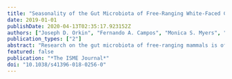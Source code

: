 ```yaml
---
title: "Seasonality of the Gut Microbiota of Free-Ranging White-Faced Capuchins in a Tropical Dry Forest"
date: 2019-01-01
publishDate: 2020-04-13T02:35:17.923152Z
authors: ["Joseph D. Orkin", "Fernando A. Campos", "Monica S. Myers", "Saul E. Cheves Hernandez", "Adrián Guadamuz", "Amanda D. Melin"]
publication_types: ["2"]
abstract: "Research on the gut microbiota of free-ranging mammals is offering new insights into dietary ecology. However, for free-ranging primates, little information is available for how microbiomes are influenced by ecological variation through time. Primates inhabiting seasonal tropical dry forests undergo seasonally specific decreases in food abundance and water availability, which have been linked to adverse health effects. Throughout the course of a seasonal transition in 2014, we collected fecal samples from three social groups of free-ranging white-faced capuchin monkeys _(Cebus capucinus imitator)_ in Sector Santa Rosa, Área de Conservación Guanacaste, Costa Rica. 16S rRNA sequencing data reveal that unlike other primates, the white-faced capuchin monkey gut is dominated by Bifidobacterium and Streptococcus. Linear mixed effects models indicate that abundances of these genera are associated with fluctuating availability and consumption of fruit and arthropods, whereas beta diversity clusters by rainfall season. Whole shotgun metagenomics revealed that the capuchin gut is dominated by carbohydrate-binding modules associated with digestion of plant polysaccharides and chitin, matching seasonal dietary patterns. We conclude that rainfall and diet are associated with the diversity, composition, and function of the capuchin gut microbiome. Additionally, microbial fluctuations are likely contributing to nutrient uptake and the~health of wild primate populations."
featured: false
publication: "*The ISME Journal*"
doi: "10.1038/s41396-018-0256-0"
---
```

